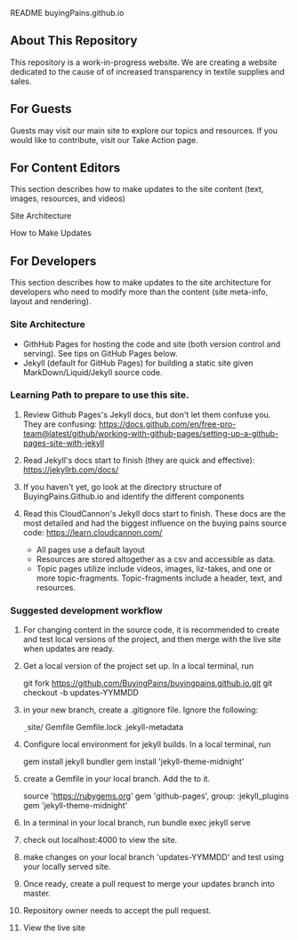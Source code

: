 README 
buyingPains.github.io  

## About This Repository

This repository is a work-in-progress website. We are creating a website dedicated to the cause of of increased transparency in textile supplies and sales.

## For Guests

Guests may visit our main site to explore our topics and resources. If you would like to contribute, visit our Take Action page.

## For Content Editors 

This section describes how to make updates to the site content (text, images, resources, and videos)

Site Architecture

How to Make Updates

## For Developers

This section describes how to make updates to the site architecture for developers who need to modify more than the content (site meta-info, layout and rendering).

### Site Architecture
 - GithHub Pages for hosting the code and site (both version control and serving). See tips on GitHub Pages below.
 - Jekyll (default for GitHub Pages) for building a static site given MarkDown/Liquid/Jekyll source code. 

### Learning Path to prepare to use this site.
1. Review Github Pages's Jekyll docs, but don't let them confuse you. They are confusing: https://docs.github.com/en/free-pro-team@latest/github/working-with-github-pages/setting-up-a-github-pages-site-with-jekyll

2. Read Jekyll's docs start to finish (they are quick and effective): https://jekyllrb.com/docs/
			
3. If you haven't yet, go look at the directory structure of BuyingPains.Github.io and identify the different components

4. Read this CloudCannon's Jekyll docs start to finish. These docs are the most detailed and had the biggest influence on the buying pains source code: https://learn.cloudcannon.com/
	- All pages use a default layout
	- Resources are stored altogether as a csv and accessible as data.
	- Topic pages utilize include videos, images, liz-takes, and one or more topic-fragments. Topic-fragments include a header, text, and resources.

### Suggested development workflow

1. For changing content in the source code, it is recommended to create and test local versions of the project, and then merge with the live site when updates are ready.

2. Get a local version of the project set up. In a local terminal, run

	git fork https://github.com/BuyingPains/buyingpains.github.io.git
	git checkout -b updates-YYMMDD

3. in your new branch, create a .gitignore file. Ignore the following:
	
	``_``site/
	Gemfile
	Gemfile.lock
	.jekyll-metadata

4. Configure local environment for jekyll builds. In a local terminal, run

	gem install jekyll bundler
	gem install 'jekyll-theme-midnight'

5. create a Gemfile in your local branch. Add the  to it.
	
	source 'https://rubygems.org'
	gem 'github-pages', group: :jekyll_plugins
	gem 'jekyll-theme-midnight'

6. In a terminal in your local branch, run 
	bundle exec jekyll serve

7. check out localhost:4000 to view the site.

8. make changes on your local branch 'updates-YYMMDD' and test using your locally served site. 

9. Once ready, create a pull request to merge your updates branch into master. 

10. Repository owner needs to accept the pull request.

11. View the live site 